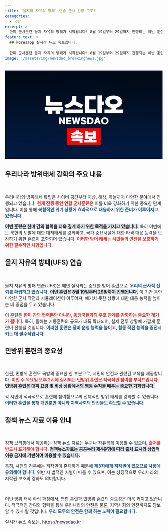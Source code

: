 ```yaml
---
title: ‘을지와 자유의 방패’ 연습 군사 긴장 고조!
categories:
  - 국방
excerpt: >
  한미 군사훈련 을지 자유의 방패가 시작됩니다! 8월 19일부터 29일까지 진행되는 이번 훈련은 북한의 도발에 대한 강력한 대응 태세를 확립하며, 대규모 야외 기동훈련이 포함됩니다. 민방위 훈련도 잊지 마세요!
feature_text: >
  ## koreaapp 실시간 뉴스 속보입니다.

  한미 군사훈련 을지 자유의 방패가 시작됩니다! 8월 19일부터 29일까지 진행되는 이번 훈련은 북한의 도발에 대한 강력한 대응 태세를 확립하며, 대규모 야외 기동훈련이 포함됩니다. 민방위 훈련도 잊지 마세요!
image: '/assets/img/newsdao_breakingnews.jpg'
---
```


<p><img src="/assets/img/newsdao_breakingnews.jpg" alt="koreaapp 속보" /></p>

<h2 data-ke-size="size26">우리나라 방위태세 강화의 주요 내용</h2>

<p data-ke-size="size16">&nbsp;</p>

<p>우리나라의 방위태세 확립은 사이버 공간부터 지상, 해상, 하늘까지 다양한 분야에서 진행되고 있습니다. <b><span style="color: #ee2323;">현재 진행 중인 연합 군사훈련은</span></b> 이를 더욱 강화하기 위한 중요한 단계입니다. 이를 통해 <b><span style="color: #1a5490;">복합적인 위기 상황에 효과적으로 대응하기 위한 준비가 이루어지고 있습니다.</span></b></p>

<p><b><span style="background-color: #21538527;">이번 훈련은 한미 간의 협력을 더욱 깊게 하기 위한 목적을 가지고 있습니다.</span></b> 특히 이번에는 북한의 도발에 대한 대처태세를 강화하고, 국가 중요시설에 대한 타격 대응 능력을 보강하기 위한 훈련이 포함되어 있습니다. <b><span style="color: #ee2323;">이러한 방어 태세는 시민들의 안전을 보호하기 위한 필수적인 사항입니다.</span></b> </p>

<h2 data-ke-size="size26">을지 자유의 방패(UFS) 연습</h2>

<p data-ke-size="size16">&nbsp;</p>

<p>을지 자유의 방패 연습(UFS)은 매년 실시되는 중요한 방어 훈련으로, <b><span style="color: #1a5490;">우리의 군사적 신뢰를 확립하고 있습니다.</span></b> <b><span style="background-color: #21538527;">이번 훈련은 8월 19일부터 29일까지 진행됩니다.</span></b> 이 기간 동안 다양한 군사 작전과 시뮬레이션이 이루어져, 예기치 못한 상황에 대한 대응 능력을 높이는 데 중점을 두고 있습니다. </p>

<p>이 훈련은 <b><span style="color: #ee2323;">한미 간의 협력뿐만 아니라, 동맹국들과의 우호 관계를 강화하는 중요한 계기가 됩니다.</span></b> 특히, 올해는 기동훈련의 규모가 대폭 확대되어, 실제 전투 상황에 가깝게 훈련이 진행될 것입니다. <b><span style="color: #1a5490;">이러한 훈련은 장비 운영 능력을 높이고, 합동 작전 능력을 증진시키는 데 필수적입니다.</span></b></p>

<h2 data-ke-size="size26">민방위 훈련의 중요성</h2>

<p data-ke-size="size16">&nbsp;</p>

<p>한편, 민방위 훈련도 국방의 중요한 한 부분으로, 시민의 안전과 관련된 교육을 제공합니다. <b><span style="color: #ee2323;">이번 주 목요일 오후 2시에 실시되는 민방위 훈련은 적극적인 참여를 부탁드립니다.</span></b> <b><span style="background-color: #21538527;">민방위 훈련은 대피 요령 및 비상 상황에서의 행동 수칙을 배우는 중요한 기회입니다.</span></b> </p>

<p>각 시민이 적극적으로 훈련에 참여함으로써 전체적인 방위 태세를 강화할 수 있습니다. <b><span style="color: #1a5490;">이러한 훈련을 통해 개인뿐만 아니라 지역사회의 안전을도 확보할 수 있습니다.</span></b> </p>

<h2 data-ke-size="size26">정책 뉴스 자료 이용 안내</h2>

<p data-ke-size="size16">&nbsp;</p>

<p>정책 브리핑에서 제공하는 정책 뉴스 자료는 누구나 자유롭게 이용할 수 있으며, <b><span style="color: #ee2323;">출처를 반드시 표기해야 합니다. </span></b> <b><span style="background-color: #21538527;">정책뉴스자료는 공공누리 제4유형에 따라 출처 표시와 상업적 이용 금지에 기반하여 이용할 수 있습니다.</span></b> </p>

<p>특히, 사진의 경우에는 저작권이 존재하기 때문에 <b><span style="color: #1a5490;">제3자에게 저작권이 있으므로 사용에 유의해야 합니다.</span></b> 위반 시 법적인 처벌이 따를 수 있으며, 이는 상징적으로 우리나라의 저작권 보호의 강화도 의미합니다.</p>

<p data-ke-size="size16">&nbsp;</p>

<p>이번 방위 태세 확립 과정에서, 연합 훈련과 민방위 훈련의 중요성은 더욱 커지고 있습니다. 적극적인 참여와 협력을 통해 우리나라의 안전은 물론, 지역사회의 안전까지도 담보할 수 있게 될 것입니다. <b><span style="color: #1a5490;">우리 모두의 안전은 함께 하는 노력이 필요합니다.</span></b></p>
실시간 뉴스 속보는, <a href="https://newsdao.kr" rel="dofollow">https://newsdao.kr</a>


